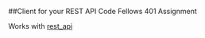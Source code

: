 ##Client for your REST API
Code Fellows 401 Assignment

Works with [rest_api](https://github.com/sabbyt/rest_api)

